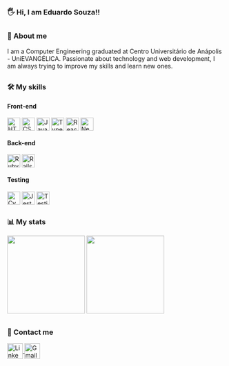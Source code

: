 ### :raised_hand_with_fingers_splayed:	Hi, I am Eduardo Souza!!

##

### :open_book: About me

I am a Computer Engineering graduated at Centro Universitário de Anápolis - UniEVANGÉLICA. Passionate about technology and web development, I am always trying to improve my skills and learn new ones.

##

### :hammer_and_wrench: My skills

#### Front-end
<div style="display: inline_block">
  <img align="center" alt="HTML5" height="30" src="https://img.shields.io/badge/-html5-202020?logo=html5&logoColor=E34F26&style=for-the-badge">
  <img align="center" alt="CSS3" height="30" src="https://img.shields.io/badge/-css3-202020?logo=css3&logoColor=1572B6&style=for-the-badge">
  <img align="center" alt="Javascript" height="30" src="https://img.shields.io/badge/-javascript-202020?logo=javascript&logoColor=F7DF1E&style=for-the-badge">
  <img align="center" alt="Typescript" height="30" src="https://img.shields.io/badge/-typescript-202020?logo=typescript&logoColor=3178C6&style=for-the-badge">
  <img align="center" alt="React" height="30" src="https://img.shields.io/badge/-react-202020?logo=react&logoColor=61DAFB&style=for-the-badge">
  <img align="center" alt="Next.js" height="30" src="https://img.shields.io/badge/-next.js-202020?logo=next.js&logoColor=F8F8F8&style=for-the-badge">
 </div>
 
 #### Back-end 
<div style="display: inline_block">
  <img align="center" alt="Ruby" height="30" src="https://img.shields.io/badge/-ruby-202020?logo=ruby&logoColor=CC342D&style=for-the-badge">
  <img align="center" alt="Rails" height="30" src="https://img.shields.io/badge/-rails-202020?logo=ruby-on-rails&logoColor=CC0000&style=for-the-badge">
</div>

#### Testing 
 <div style="display: inline_block">
  <img align="center" alt="Cypress" height="30" src="https://img.shields.io/badge/-cypress-202020?logo=cypress&logoColor=E8DFD3&style=for-the-badge">
  <img align="center" alt="Jest" height="30" src="https://img.shields.io/badge/-jest-202020?logo=jest&logoColor=C21325&style=for-the-badge">
  <img align="center" alt="Testing Library" height="30" src="https://img.shields.io/badge/-testing%20library-202020?logo=testing-library&logoColor=E33332&style=for-the-badge">
 </div>

##

### :bar_chart: My stats

<div>
  <img height="180rem" src="https://github-readme-stats.vercel.app/api?username=EduardoSCosta&show_icons=true&theme=gotham&include_all_commits=true&count_private=true"/>
  <img height="180rem" src="https://github-readme-stats.vercel.app/api/top-langs/?username=EduardoSCosta&layout=compact&langs_count=7&theme=gotham"/>
</div>

##

### :email: Contact me

<div> 
  <a href="https://www.linkedin.com/in/eduardoscaraujo/" target="_blank">
    <img align="center" alt="Linkedin" height="36" src="https://img.shields.io/badge/-linkedin-0A66C2?logo=linkedin&logoColor=FFFFFF&style=for-the-badge">
  </a>
  <a href="mailto:eduardoscaraujo@gmail.com" target="_blank">
    <img align="center" alt="Gmail" height="36" src="https://img.shields.io/badge/-gmail-EA4335?logo=gmail&logoColor=FFFFFF&style=for-the-badge">
  </a> 
</div>
